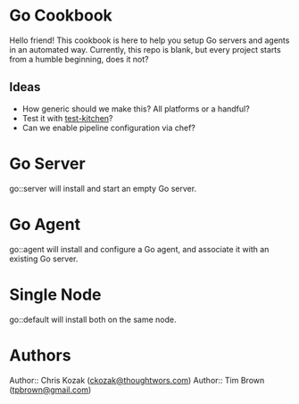 # Go Cookbook

Hello friend! This cookbook is here to help you setup Go servers and agents
in an automated way. Currently, this repo is blank, but every project starts
from a humble beginning, does it not?

## Ideas

- How generic should we make this? All platforms or a handful?
- Test it with [test-kitchen](https://github.com/opscode/test-kitchen)?
- Can we enable pipeline configuration via chef?

# Go Server

go::server will install and start an empty Go server.

# Go Agent

go::agent will install and configure a Go agent, and associate it with an existing Go server.

# Single Node
go::default will install both on the same node.

# Authors
Author:: Chris Kozak (<ckozak@thoughtwors.com>)
Author:: Tim Brown (<tpbrown@gmail.com>)
